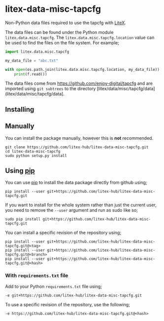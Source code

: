 # litex-data-misc-tapcfg

Non-Python data files required to use the tapcfg with
[LiteX](https://github.com/enjoy-digital/litex.git).

The data files can be found under the Python module `litex.data.misc.tapcfg`. The
`litex.data.misc.tapcfg.location` value can be used to find the files on the file system.
For example;

```python
import litex.data.misc.tapcfg

my_data_file = "abc.txt"

with open(os.path.join(litex.data.misc.tapcfg.location, my_data_file)) as f:
    print(f.read())
```


The data files come from https://github.com/enjoy-digital/tapcfg
and are imported using `git subtrees` to the directory
[litex/data/misc/tapcfg/data](litex/data/misc/tapcfg/data].



## Installing

## Manually

You can install the package manually, however this is **not** recommended.

```
git clone https://github.com/litex-hub/litex-data-misc-tapcfg.git
cd litex-data-misc-tapcfg
sudo python setup.py install
```

## Using [pip](https://pip.pypa.io/)

You can use [pip](https://pip.pypa.io/) to install the data package directly
from github using;

```
pip install --user git+https://github.com/litex-hub/litex-data-misc-tapcfg.git
```

If you want to install for the whole system rather than just the current user,
you need to remove the `--user` argument and run as sudo like so;

```
sudo pip install git+https://github.com/litex-hub/litex-data-misc-tapcfg.git
```

You can install a specific revision of the repository using;
```
pip install --user git+https://github.com/litex-hub/litex-data-misc-tapcfg.git@<tag>
pip install --user git+https://github.com/litex-hub/litex-data-misc-tapcfg.git@<branch>
pip install --user git+https://github.com/litex-hub/litex-data-misc-tapcfg.git@<hash>
```

### With `requirements.txt` file

Add to your Python `requirements.txt` file using;
```
-e git+https://github.com/litex-hub/litex-data-misc-tapcfg.git
```

To use a specific revision of the repository, use the following;
```
-e https://github.com/litex-hub/litex-data-misc-tapcfg.git@<hash>
```

